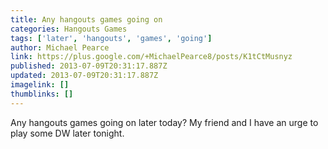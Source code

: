 ```yaml
---
title: Any hangouts games going on
categories: Hangouts Games
tags: ['later', 'hangouts', 'games', 'going']
author: Michael Pearce
link: https://plus.google.com/+MichaelPearce8/posts/K1tCtMusnyz
published: 2013-07-09T20:31:17.887Z
updated: 2013-07-09T20:31:17.887Z
imagelink: []
thumblinks: []
---
```


Any hangouts games going on later today? My friend and I have an urge to play some DW later tonight.